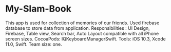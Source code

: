 # My-Slam-Book
This app is used for collection of memories of our friends. Used firebase database to store data from application.
Responsibilities : UI Design, Firebase, Table view, Search bar, Auto Layout compatible with all iPhone screen sizes.
CocoaPods: IQKeyboardManagerSwift.
Tools: iOS 10.3, Xcode 11.0, Swift.
Team size: one.
